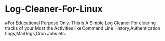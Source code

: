 # Log-Cleaner-For-Linux
#For Educational Purpose Only.
This is A Simple Log Cleaner For clearing tracks of your Most the Activities like Command Line History,Authentication Logs,Mail logs,Cron Jobs etc.
